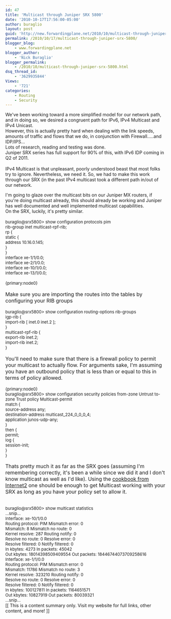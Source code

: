 ```yaml
---
id: 47
title: 'Multicast through Juniper SRX 5800'
date: '2010-10-17T17:56:00-05:00'
author: buraglio
layout: post
guid: 'http://new.forwardingplane.net/2010/10/multicast-through-juniper-srx-5800/'
permalink: /2010/10/17/multicast-through-juniper-srx-5800/
blogger_blog:
    - www.forwardingplane.net
blogger_author:
    - 'Nick Buraglio'
blogger_permalink:
    - /2010/10/multicast-through-juniper-srx-5800.html
dsq_thread_id:
    - '3629935844'
Views:
    - '721'
categories:
    - Routing
    - Security
---
```


We've been working toward a more simplified model for our network path, and in doing so, we desired a congruent path for IPv6, IPv4 Multicast and IPv4 Unicast.<br />However, this is actually pretty hard when dealing with the link speeds, amounts of traffic and flows that we do, in conjunction with Firewall.....and IDP/IPS...<br />Lots of research, reading and testing was done.<br />Juniper SRX series has full support for 90% of this, with IPv6 IDP coming in Q2 of 2011.<br /><br />IPv4 Multicast is that unpleasant, poorly understood beast that most folks try to ignore.  Nevertheless, we need it. So, we had to make this work through our SRX (in the past IPv4 multicast took a different path in/out of our network.  <div>I'm going to glaze over the multicast bits on our Juniper MX routers, if you're doing multicast already, this should already be working and Juniper has well documented and well implemented multicast capabilities.  </div><div>On the SRX, luckily, it's pretty similar.  </div><div> </div><div><br /></div><div><div><span style="font-size: small;"><span>buraglio@srx5800> show configuration protocols pim </span></span></div><div><span style="font-size: small;"><span>rib-group inet multicast-rpf-rib;</span></span></div><div><span style="font-size: small;"><span>rp {</span></span></div><div><span style="font-size: small;"><span>    static {</span></span></div><div><span style="font-size: small;"><span>        address 10.16.0.145;</span></span></div><div><span style="font-size: small;"><span>    }</span></span></div><div><span style="font-size: small;"><span>}</span></span></div><div><span style="font-size: small;"><span>interface xe-1/1/0.0;</span></span></div><div><span style="font-size: small;"><span>interface xe-2/1/0.0;</span></span></div><div><span style="font-size: small;"><span>interface xe-10/1/0.0;</span></span></div><div><span style="font-size: small;"><span>interface xe-13/1/0.0;</span></span></div><div><span style="font-size: small;"><span><br /></span></span></div><div><span style="font-size: small;"><span>{primary:node0}</span></span></div></div><div><br /></div><div><span style="font-size: medium;">Make sure you are importing the routes into the tables by configuring your RIB groups</span></div><div><br /></div><div><div><span><span style="font-size: small;">buraglio@srx5800> show configuration routing-options rib-groups </span></span></div><div><span><span style="font-size: small;">igp-rib {</span></span></div><div><span><span style="font-size: small;">    import-rib [ inet.0 inet.2 ];</span></span></div><div><span><span style="font-size: small;">}</span></span></div><div><span><span style="font-size: small;">multicast-rpf-rib {</span></span></div><div><span><span style="font-size: small;">    export-rib inet.2;</span></span></div><div><span><span style="font-size: small;">    import-rib inet.2;</span></span></div><div><span><span style="font-size: small;">}</span></span></div></div><div><br /></div><div><span style="font-size: medium; "><span>You'll need to make sure that there is a firewall policy to permit your multicast to actually flow. For arguments sake, I'm assuming you have an outbound policy that is less than or equal to this in terms of policy allowed.</span></span></div><div><span><br /></span></div><div><span><div><span><span style="font-size: small;"><div>{primary:node0}</div><div>buraglio@srx5800> show configuration security policies from-zone Untrust to-zone Trust policy Multicast-permit </div><div>match {</div><div>    source-address any;</div><div>    destination-address multicast_224_0_0_0_4;</div><div>    application junos-udp-any;</div><div>}</div><div>then {</div><div>    permit;</div><div>    log {</div><div>        session-init;</div><div>    }</div><div>}</div><div><br /></div></span></span></div><div><span style="font-size: medium;"><span>Thats pretty much it as far as the SRX goes (assuming I'm remembering correctly, it's been a while since we did it and I don't know multicast as well as I'd like).  </span></span><span style="font-size: medium;"><span>Using the </span></span><a href="http://globalnoc.iu.edu/i2network/multicast-cookbook.html"><span style="font-size: medium;"><span>cookbook from Internet2</span></span></a><span style="font-size: medium;"><span> one should be enough to get Multicast working with your SRX as long as you have your policy set to allow it. </span></span></div></span></div><div><br /></div><div><br /></div><div><span><span style="font-size: small;">buraglio@srx5800> show multicast statistics</span></span></div><div><span><span style="font-size: small;">...snip...</span></span></div><div><div><span><span style="font-size: small;">Interface: xe-10/1/0.0</span></span></div><div><span><span style="font-size: small;">    Routing protocol:          PIM   Mismatch error:               0</span></span></div><div><span><span style="font-size: small;">    Mismatch:                    8   Mismatch no route:            0</span></span></div><div><span><span style="font-size: small;">    Kernel resolve:            287   Routing notify:               0</span></span></div><div><span><span style="font-size: small;">    Resolve no route:            0   Resolve error:                0</span></span></div><div><span><span style="font-size: small;">    Resolve filtered:            0   Notify filtered:              0</span></span></div><div><span><span style="font-size: small;">    In kbytes:                4273   In packets:               45042</span></span></div><div><span><span style="font-size: small;">    Out kbytes:       18014398509409554 Out packets:       18446744073709258616</span></span></div><div><span><span style="font-size: small;">Interface: xe-1/1/0.0</span></span></div><div><span><span style="font-size: small;">    Routing protocol:          PIM   Mismatch error:               0</span></span></div><div><span><span style="font-size: small;">    Mismatch:                11786   Mismatch no route:            3</span></span></div><div><span><span style="font-size: small;">    Kernel resolve:         323210   Routing notify:               0</span></span></div><div><span><span style="font-size: small;">    Resolve no route:            0   Resolve error:                0</span></span></div><div><span><span style="font-size: small;">    Resolve filtered:            0   Notify filtered:              0</span></span></div><div><span><span style="font-size: small;">    In kbytes:           100127811   In packets:          1164651571</span></span></div><div><span><span style="font-size: small;">    Out kbytes:           10827919   Out packets:           80039321</span></span></div></div><div><span><span style="font-size: small;">...snip...</span></span></div><div>[[ This is a content summary only. Visit my website for full links, other content, and more! ]]</div>